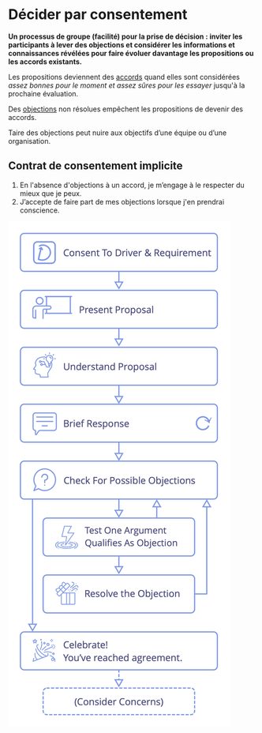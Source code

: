 # Décider par consentement

<summary>
<strong>Un processus de groupe (facilité) pour la prise de décision : inviter les participants à lever des objections et considérer les informations et connaissances révélées pour faire évoluer davantage les propositions ou les accords existants.</strong>
</summary>

Les propositions deviennent des [accords](glossary:agreement) quand elles sont considérées *assez bonnes pour le moment et assez sûres pour les essayer* jusqu'à la prochaine évaluation.

Des [objections](glossary:objection) non résolues empêchent les propositions de devenir des accords.

Taire des objections peut nuire aux objectifs d’une équipe ou d’une organisation.

## Contrat de consentement implicite

1. En l'absence d'objections à un accord, je m’engage à le respecter du mieux que je peux.
2. J’accepte de faire part de mes objections lorsque j'en prendrai conscience.

![Décider par consentement](img/agreements/consent-decision-making.png)